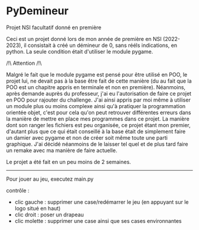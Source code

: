 # PyDemineur
Projet NSI facultatif donné en première

Ceci est un projet donné lors de mon année de première en NSI (2022-2023), il consistait à créé un démineur de 0, sans rééls indications, en python. La seule condition était d'utiliser le module pygame.


/!\ Attention /!\

Malgré le fait que le module pygame est pensé pour être utilisé en POO, le projet lui, ne devait pas à la base être fait de cette manière (du au fait que la POO est un chapitre appris en terminale et non en première).
Néanmoins, après demande auprès du professeur, j'ai eu l'autorisation de faire ce projet en POO pour rajouter du challenge. J'ai ainsi appris par moi même à utiliser un module plus ou moins complexe ainsi qu'à pratiquer la programmation orientée objet, c'est pour cela qu'on peut retrouver différentes erreurs dans la manière de mettre en place mes programmes dans ce projet.
La manière dont son ranger les fichiers est peu organisée, ce projet étant mon premier, d'autant plus que ce qui était conseillé à la base était de simplement faire un damier avec pygame et non de créer soit même toute une parti graphique. J'ai décidé néanmoins de le laisser tel quel et de plus tard faire un remake avec ma manière de faire actuelle.

Le projet a été fait en un peu moins de 2 semaines.

___________________________________________________________________

Pour jouer au jeu, executez main.py


contrôle :

- clic gauche : supprimer une case/redémarrer le jeu (en appuyant sur le logo situé en haut)
- clic droit : poser un drapeau
- clic molette : supprimer une case ainsi que ses cases environnantes

